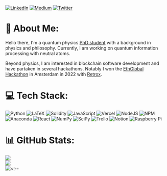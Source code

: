 [![LinkedIn](https://img.shields.io/badge/LinkedIn-%230077B5.svg?logo=linkedin&logoColor=white)](https://linkedin.com/in/jan-ole-ernst-44b568190/) [![Medium](https://img.shields.io/badge/Medium-12100E?logo=medium&logoColor=white)](https://medium.com/@ernst.jo99) [![Twitter](https://img.shields.io/badge/Twitter-%231DA1F2.svg?logo=Twitter&logoColor=white)](https://twitter.com/jan_o_e) 


# 💫 About Me:
Hello there, I'm a quantum physics [PhD student](https://www.physics.ox.ac.uk/our-people/ernst) with a background in physics and philosophy. Currently, I am working on quantum information processing with neutral atoms. 

Beyond physics, I am interested in blockchain software development and have partaken in several hackathons. Notably I won the [EthGlobal Hackathon](https://ethglobal.com/showcase/retr0x-2p73o) in Amsterdam in 2022 with [Retrox](https://github.com/Retrox-PGF/retrox).

# 💻 Tech Stack:
![Python](https://img.shields.io/badge/python-3670A0?style=for-the-badge&logo=python&logoColor=ffdd54) ![LaTeX](https://img.shields.io/badge/latex-%23008080.svg?style=for-the-badge&logo=latex&logoColor=white) ![Solidity](https://img.shields.io/badge/Solidity-%23363636.svg?style=for-the-badge&logo=solidity&logoColor=white) ![JavaScript](https://img.shields.io/badge/javascript-%23323330.svg?style=for-the-badge&logo=javascript&logoColor=%23F7DF1E) ![Vercel](https://img.shields.io/badge/vercel-%23000000.svg?style=for-the-badge&logo=vercel&logoColor=white) ![NodeJS](https://img.shields.io/badge/node.js-6DA55F?style=for-the-badge&logo=node.js&logoColor=white) ![NPM](https://img.shields.io/badge/NPM-%23000000.svg?style=for-the-badge&logo=npm&logoColor=white) ![Anaconda](https://img.shields.io/badge/Anaconda-%2344A833.svg?style=for-the-badge&logo=anaconda&logoColor=white) ![React](https://img.shields.io/badge/react-%2320232a.svg?style=for-the-badge&logo=react&logoColor=%2361DAFB) ![NumPy](https://img.shields.io/badge/numpy-%23013243.svg?style=for-the-badge&logo=numpy&logoColor=white) ![SciPy](https://img.shields.io/badge/SciPy-%230C55A5.svg?style=for-the-badge&logo=scipy&logoColor=%white) ![Trello](https://img.shields.io/badge/Trello-%23026AA7.svg?style=for-the-badge&logo=Trello&logoColor=white) ![Notion](https://img.shields.io/badge/Notion-%23000000.svg?style=for-the-badge&logo=notion&logoColor=white) ![Raspberry Pi](https://img.shields.io/badge/-RaspberryPi-C51A4A?style=for-the-badge&logo=Raspberry-Pi)

# 📊 GitHub Stats:
![](https://github-readme-stats.vercel.app/api?username=jan-o-e&theme=dark&hide_border=false&include_all_commits=true&count_private=true)<br/>
![](https://github-readme-streak-stats.herokuapp.com/?user=jan-o-e&theme=dark&hide_border=false)<br/>
![](https://github-readme-stats.vercel.app/api/top-langs/?username=jan-o-e&theme=dark&hide_border=false&include_all_commits=true&count_private=true&layout=compact)<!--


